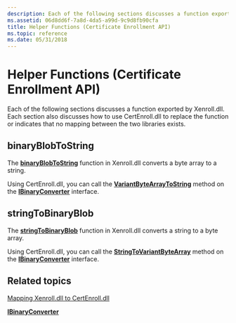 ```yaml
---
description: Each of the following sections discusses a function exported by Xenroll.dll. Each section also discusses how to use CertEnroll.dll to replace the function or indicates that no mapping between the two libraries exists.
ms.assetid: 06d8dd6f-7a8d-4da5-a99d-9c9d8fb90cfa
title: Helper Functions (Certificate Enrollment API)
ms.topic: reference
ms.date: 05/31/2018
---
```


# Helper Functions (Certificate Enrollment API)

Each of the following sections discusses a function exported by Xenroll.dll. Each section also discusses how to use CertEnroll.dll to replace the function or indicates that no mapping between the two libraries exists.

## binaryBlobToString

The [**binaryBlobToString**](/windows/desktop/api/xenroll/nf-xenroll-ienroll4-binaryblobtostring) function in Xenroll.dll converts a byte array to a string.

Using CertEnroll.dll, you can call the [**VariantByteArrayToString**](/windows/desktop/api/CertEnroll/nf-certenroll-ibinaryconverter-variantbytearraytostring) method on the [**IBinaryConverter**](/windows/desktop/api/CertEnroll/nn-certenroll-ibinaryconverter) interface.

## stringToBinaryBlob

The [**stringToBinaryBlob**](/windows/desktop/api/xenroll/nf-xenroll-ienroll4-stringtobinaryblob) function in Xenroll.dll converts a string to a byte array.

Using CertEnroll.dll, you can call the [**StringToVariantByteArray**](/windows/desktop/api/CertEnroll/nf-certenroll-ibinaryconverter-stringtovariantbytearray) method on the [**IBinaryConverter**](/windows/desktop/api/CertEnroll/nn-certenroll-ibinaryconverter) interface.

## Related topics

<dl> <dt>

[Mapping Xenroll.dll to CertEnroll.dll](mapping-xenroll-dll-to-certenroll-dll.md)
</dt> <dt>

[**IBinaryConverter**](/windows/desktop/api/CertEnroll/nn-certenroll-ibinaryconverter)
</dt> </dl>

 

 
